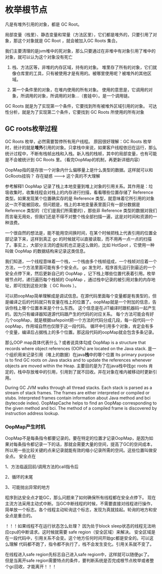 # 枚举根节点
凡是有堆外引用的对象，都是 GC Root。

局部变量（栈里）、静态变量和常量（方法区里），它们都是堆外的，只要引用了对象，那这个对象就是 GC Root ，就会被加入GC Roots 集合。

我们主要清理的是jvm堆中的死对象，那么只要通过在非堆中有对象引用了堆中的对象，就可以认为这个对象没有死亡

1. 栈、方法区等，非堆的内存区域，持有的对象。
堆里存了所有的对象，它们就像仓库里的工具，只有被使用才是有用的。被哪里使用呢？被堆外的其他区域。

2. 第一个条件里的对象，在堆内使用的所有对象。
使用的意思是，它调用的对象，所调用的对象，所调用的对象...（套娃中）。是一个调用链。

GC Roots 就是为了实现第一个条件，它要找到所有被堆外区域引用的对象。
可达性分析，就是为了实现第二个条件，它要找到 GC Roots 所使用的所有对象

## GC roots枚举过程
GC Roots 枚举，必然需要暂停所有用户线程。
原因很好理解：GC Roots 枚举时，统计的就是**堆外**引用的对象。只拿栈中来说，如果客户线程依旧在运行，那么统计过程中，不断有栈帧出栈和入栈。新入栈的栈帧，其中的局部变量，也有可能是不会被统计到 GC Roots 里。（看完OopMap的机制，再更新详细内容）

OopMap指的是存放一个对象内什么偏移量上是什么类型的数据。这样就可以和GcRoots挂钩？ 存在疑惑 ---> 这个真的不大理解

参考解释1
OopMap 记录了栈上本地变量到堆上对象的引用关系。其作用是：垃圾收集时，收集线程会对栈上的内存进行扫描，看看哪些位置存储了 Reference 类型。如果发现某个位置确实存的是 Reference 类型，就意味着它所引用的对象这一次不能被回收。但问题是，栈上的本地变量表里面只有一部分数据是 Reference 类型的（它们是我们所需要的），那些非 Reference 类型的数据对我们而言毫无用处，但我们还是不得不对整个栈全部扫描一遍，这是对时间和资源的一种浪费。

一个很自然的想法是，能不能用空间换时间，在某个时候把栈上代表引用的位置全部记录下来，这样到真正 gc 的时候就可以直接读取，而不用再一点一点的扫描了。事实上，大部分主流的虚拟机也正是这么做的，比如 HotSpot ，它使用一种叫做 OopMap 的数据结构来记录这类信息。

我们知道，一个线程意味着一个栈，一个栈由多个栈帧组成，一个栈帧对应着一个方法，一个方法里面可能有多个安全点。 gc 发生时，程序首先运行到最近的一个安全点停下来，然后更新自己的 OopMap ，记下栈上哪些位置代表着引用。枚举根节点时，递归遍历每个栈帧的 OopMap ，通过栈中记录的被引用对象的内存地址，即可找到这些对象（ GC Roots ）。

可以把oopMap简单理解成是调试信息。在源代码里面每个变量都是有类型的，但是编译之后的代码就只有变量在栈上的位置了。oopMap就是一个附加的信息，告诉你栈上哪个位置本来是个什么东西。 这个信息是在JIT编译时跟机器码一起产生的。因为只有编译器知道源代码跟产生的代码的对应关系。 每个方法可能会有好几个oopMap，就是根据safepoint把一个方法的代码分成几段，每一段代码一个oopMap，作用域自然也仅限于这一段代码。 循环中引用多个对象，肯定会有多个变量，编译后占据栈上的多个位置。那这段代码的oopMap就会包含多条记录。

那么OOP map具体代表什么？或者说具体勾成
OopMap is a structure that records where object references (OOPs) are located on the Java stack. 
是一个组织用来记录引用（堆上的数据）在java**栈**中的哪个位置 
Its primary purpose is to find GC roots on Java stacks and to update the references whenever objects are moved within the Heap.
主要目的是为了在java栈中找gc roots 肯定的，栈中存放堆中的引用，引用到了就不回收。并在对象在堆内被移动时更新引用。

During GC JVM walks through all thread stacks. Each stack is parsed as a stream of stack frames. The frames are either interpreted or compiled or stubs. Interpreted frames contain information about Java method and bci (bytecode index). OopMapCache helps to find an OopMap corresponding to the given method and bci. The method of a compiled frame is discovered by instruction address lookup.




### OopMap产生时机
OopMap不是每条指令都要记录的。要在特定的位置才记录OopMap，是因为如果对每条指令都记录一下的话，那就会需要大量的空间，提高了GC的空间成本，所以用一些比较关键的点来记录就能有效的缩小记录所需的空间。这些位置叫做安全点。
安全点在

1、方法临返回前/调用方法的call指令后

2、循环的末尾

3、可能抛出异常的地方

程序到达安全点才能GC，那么问题来了如何确保所有线程都在安全点停下。
现在主流方法采用主动式中断。当GC中断线程的时候，不需要直接对线程进行操作，简单放一个标志。各个线程主动轮询这个标志，发现为真就挂起。轮询的地方和安全点是重合的。

！！！如果线程不在运行状态怎么处理？
因为处于block sleep状态的线程无法响应cpu的中断请求。这时候就需要 safe region（安全区域）来解决。
安全区域是在一段代码中，引用关系不会变。这个地方任何时间开始gc都是安全的。可以这么理解 代码都不跑了，指令都不执行了，栈不会发生变化。引用关系就不变了。

在线程进入safe region先标志自己进入safe region中，这样就可以随便gc了。
但是当离开safe region需要特点的条件，要判断系统是否完成根节点枚举或者整个gc回收，才能离开！！！